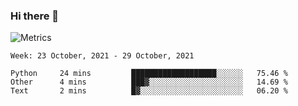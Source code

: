 ### Hi there 👋

![Metrics](https://github.com/radoapx/radoapx/blob/main/github-metrics.svg)

<!--START_SECTION:waka-->
```text
Week: 23 October, 2021 - 29 October, 2021

Python     24 mins         ███████████████████░░░░░░   75.46 % 
Other      4 mins          ███▓░░░░░░░░░░░░░░░░░░░░░   14.69 % 
Text       2 mins          █▓░░░░░░░░░░░░░░░░░░░░░░░   06.20 % 
```
<!--END_SECTION:waka-->

<!--
**radoapx/radoapx** is a ✨ _special_ ✨ repository because its `README.md` (this file) appears on your GitHub profile.

Here are some ideas to get you started:

- 🔭 I’m currently working on ...
- 🌱 I’m currently learning ...
- 👯 I’m looking to collaborate on ...
- 🤔 I’m looking for help with ...
- 💬 Ask me about ...
- 📫 How to reach me: ...
- 😄 Pronouns: ...
- ⚡ Fun fact: ...
-->
